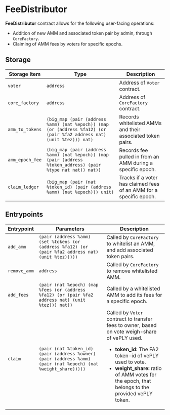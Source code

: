 # FeeDistributor

**FeeDistributor** contract allows for the following user-facing operations:

- Addition of new AMM and associated token pair by admin, through `CoreFactory`.
- Claiming of AMM fees by voters for specific epochs.

## Storage

| Storage Item    | Type                                                                                                                  | Description                                                        |
| --------------- | --------------------------------------------------------------------------------------------------------------------- | ------------------------------------------------------------------ |
| `voter`         | `address`                                                                                                             | Address of `Voter` contract.                                       |
| `core_factory`  | `address`                                                                                                             | Address of `CoreFactory` contract.                                 |
| `amm_to_tokens` | `(big_map (pair (address %amm) (nat %epoch)) (map (or (address %fa12) (or (pair %fa2 address nat) (unit %tez))) nat)` | Records whitelisted AMMs and their associated token pairs.         |
| `amm_epoch_fee` | `(big_map (pair (address %amm) (nat %epoch)) (map (pair (address %token_address) (pair %type nat nat)) nat))`         | Records fee pulled in from an AMM during a specific epoch.         |
| `claim_ledger`  | `(big_map (pair (nat %token_id) (pair (address %amm) (nat %epoch))) unit)`                                            | Tracks if a voter has claimed fees of an AMM for a specific epoch. |

## Entrypoints

| Entrypoint   | Parameters                                                                                                     | Description                                                                                                                                                                                                                                                                        |
| ------------ | -------------------------------------------------------------------------------------------------------------- | ---------------------------------------------------------------------------------------------------------------------------------------------------------------------------------------------------------------------------------------------------------------------------------- |
| `add_amm`    | `(pair (address %amm) (set %tokens (or (address %fa12) (or (pair %fa2 address nat) (unit %tez)))))`            | Called by `CoreFactory` to whitelist an AMM, and add associated token pairs.                                                                                                                                                                                                       |
| `remove_amm` | `address`                                                                                                      | Called by `CoreFactory` to remove whitelisted AMM.                                                                                                                                                                                                                                 |
| `add_fees`   | `(pair (nat %epoch) (map %fees (or (address %fa12) (or (pair %fa2 address nat) (unit %tez))) nat))`            | Called by a whitelisted AMM to add its fees for a specific epoch.                                                                                                                                                                                                                  |
| `claim`      | `(pair (nat %token_id) (pair (address %owner) (pair (address %amm) (pair (nat %epoch) (nat %weight_share)))))` | Called by `Voter` contract to transfer fees to owner, based on vote weigh-share of vePLY used. <ul><li><b>token_id:</b> The FA2 token-id of vePLY used to vote.</li><li><b>weight_share:</b> ratio of AMM votes for the epoch, that belongs to the provided vePLY token.</li></ul> |
